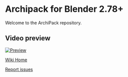 # Archipack for Blender 2.78+

Welcome to the ArchiPack repository.

## Video preview
[![Preview](https://img.youtube.com/vi/OdXweTrZ6VY/0.jpg)](https://www.youtube.com/watch?v=OdXweTrZ6VY)


[Wiki Home](https://github.com/s-leger/archipack/wiki)   
 

[Report issues](https://github.com/s-leger/archipack/issues)  
